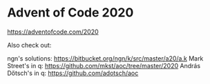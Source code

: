 # Advent of Code 2020

https://adventofcode.com/2020

Also check out:

ngn's solutions: https://bitbucket.org/ngn/k/src/master/a20/a.k
Mark Street's in q: https://github.com/mkst/aoc/tree/master/2020
András Dőtsch's in q: https://github.com/adotsch/aoc

